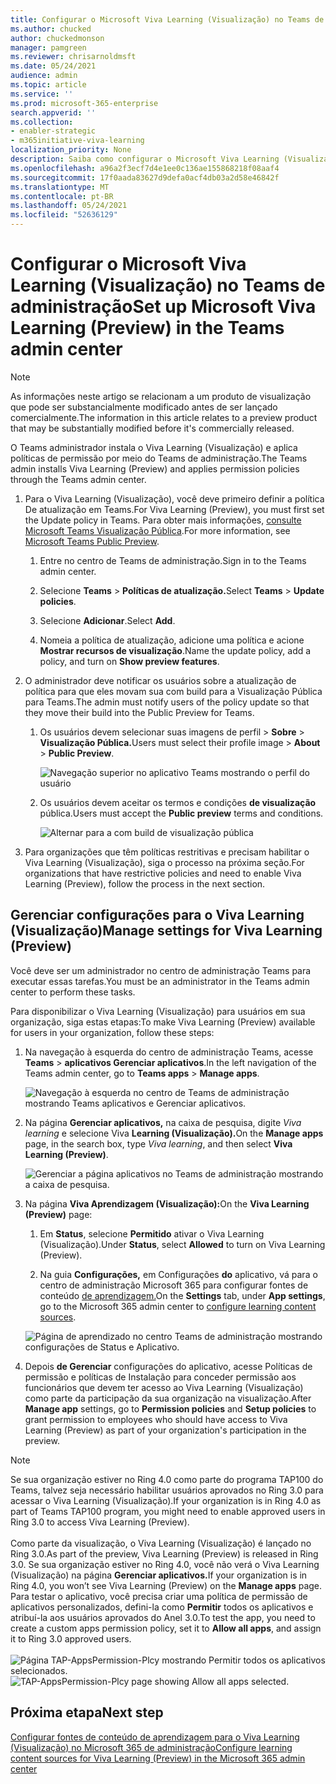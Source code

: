 ```yaml
---
title: Configurar o Microsoft Viva Learning (Visualização) no Teams de administração
ms.author: chucked
author: chuckedmonson
manager: pamgreen
ms.reviewer: chrisarnoldmsft
ms.date: 05/24/2021
audience: admin
ms.topic: article
ms.service: ''
ms.prod: microsoft-365-enterprise
search.appverid: ''
ms.collection:
- enabler-strategic
- m365initiative-viva-learning
localization_priority: None
description: Saiba como configurar o Microsoft Viva Learning (Visualização) no Teams de administração.
ms.openlocfilehash: a96a2f3ecf7d4e1ee0c136ae155868218f08aaf4
ms.sourcegitcommit: 17f0aada83627d9defa0acf4db03a2d58e46842f
ms.translationtype: MT
ms.contentlocale: pt-BR
ms.lasthandoff: 05/24/2021
ms.locfileid: "52636129"
---
```

# <a name="set-up-microsoft-viva-learning-preview-in-the-teams-admin-center"></a><span data-ttu-id="bbba0-103">Configurar o Microsoft Viva Learning (Visualização) no Teams de administração</span><span class="sxs-lookup"><span data-stu-id="bbba0-103">Set up Microsoft Viva Learning (Preview) in the Teams admin center</span></span>

> [!NOTE]
> <span data-ttu-id="bbba0-104">As informações neste artigo se relacionam a um produto de visualização que pode ser substancialmente modificado antes de ser lançado comercialmente.</span><span class="sxs-lookup"><span data-stu-id="bbba0-104">The information in this article relates to a preview product that may be substantially modified before it's commercially released.</span></span> 

<span data-ttu-id="bbba0-105">O Teams administrador instala o Viva Learning (Visualização) e aplica políticas de permissão por meio do Teams de administração.</span><span class="sxs-lookup"><span data-stu-id="bbba0-105">The Teams admin installs Viva Learning (Preview) and applies permission policies through the Teams admin center.</span></span>

1. <span data-ttu-id="bbba0-106">Para o Viva Learning (Visualização), você deve primeiro definir a política De atualização em Teams.</span><span class="sxs-lookup"><span data-stu-id="bbba0-106">For Viva Learning (Preview), you must first set the Update policy in Teams.</span></span> <span data-ttu-id="bbba0-107">Para obter mais informações, [consulte Microsoft Teams Visualização Pública](/MicrosoftTeams/public-preview-doc-updates).</span><span class="sxs-lookup"><span data-stu-id="bbba0-107">For more information, see [Microsoft Teams Public Preview](/MicrosoftTeams/public-preview-doc-updates).</span></span>

    1. <span data-ttu-id="bbba0-108">Entre no centro de Teams de administração.</span><span class="sxs-lookup"><span data-stu-id="bbba0-108">Sign in to the Teams admin center.</span></span>

    2. <span data-ttu-id="bbba0-109">Selecione **Teams**  >  **Políticas de atualização.**</span><span class="sxs-lookup"><span data-stu-id="bbba0-109">Select **Teams** > **Update policies**.</span></span>

    3. <span data-ttu-id="bbba0-110">Selecione **Adicionar**.</span><span class="sxs-lookup"><span data-stu-id="bbba0-110">Select **Add**.</span></span> 

    4. <span data-ttu-id="bbba0-111">Nomeia a política de atualização, adicione uma política e acione **Mostrar recursos de visualização**.</span><span class="sxs-lookup"><span data-stu-id="bbba0-111">Name the update policy, add a policy, and turn on **Show preview features**.</span></span>

2. <span data-ttu-id="bbba0-112">O administrador deve notificar os usuários sobre a atualização de política para que eles movam sua com build para a Visualização Pública para Teams.</span><span class="sxs-lookup"><span data-stu-id="bbba0-112">The admin must notify users of the policy update so that they move their build into the Public Preview for Teams.</span></span> 

    1. <span data-ttu-id="bbba0-113">Os usuários devem selecionar suas imagens de perfil > **Sobre**  >  **Visualização Pública.**</span><span class="sxs-lookup"><span data-stu-id="bbba0-113">Users must select their profile image > **About** > **Public Preview**.</span></span>
   
        ![Navegação superior no aplicativo Teams mostrando o perfil do usuário](../media/learning/learning-app-select-profile-teams.png)
    
    2. <span data-ttu-id="bbba0-115">Os usuários devem aceitar os termos e condições **de visualização** pública.</span><span class="sxs-lookup"><span data-stu-id="bbba0-115">Users must accept the **Public preview** terms and conditions.</span></span>

        ![Alternar para a com build de visualização pública](../media/learning/learning-app-switch-to-public-preview.png)
 
3. <span data-ttu-id="bbba0-117">Para organizações que têm políticas restritivas e precisam habilitar o Viva Learning (Visualização), siga o processo na próxima seção.</span><span class="sxs-lookup"><span data-stu-id="bbba0-117">For organizations that have restrictive policies and need to enable Viva Learning (Preview), follow the process in the next section.</span></span>

## <a name="manage-settings-for-viva-learning-preview"></a><span data-ttu-id="bbba0-118">Gerenciar configurações para o Viva Learning (Visualização)</span><span class="sxs-lookup"><span data-stu-id="bbba0-118">Manage settings for Viva Learning (Preview)</span></span>

<span data-ttu-id="bbba0-119">Você deve ser um administrador no centro de administração Teams para executar essas tarefas.</span><span class="sxs-lookup"><span data-stu-id="bbba0-119">You must be an administrator in the Teams admin center to perform these tasks.</span></span>

<span data-ttu-id="bbba0-120">Para disponibilizar o Viva Learning (Visualização) para usuários em sua organização, siga estas etapas:</span><span class="sxs-lookup"><span data-stu-id="bbba0-120">To make Viva Learning (Preview) available for users in your organization, follow these steps:</span></span>

1. <span data-ttu-id="bbba0-121">Na navegação à esquerda do centro de administração Teams, acesse **Teams**  >  **aplicativos Gerenciar aplicativos**.</span><span class="sxs-lookup"><span data-stu-id="bbba0-121">In the left navigation of the Teams admin center, go to **Teams apps** > **Manage apps**.</span></span>

   ![Navegação à esquerda no centro de Teams de administração mostrando Teams aplicativos e Gerenciar aplicativos.](../media/learning/learning-app-teams-manage-apps-nav.png)

2. <span data-ttu-id="bbba0-123">Na página **Gerenciar aplicativos,** na caixa de pesquisa, digite *Viva learning* e selecione Viva **Learning (Visualização).**</span><span class="sxs-lookup"><span data-stu-id="bbba0-123">On the **Manage apps** page, in the search box, type *Viva learning*, and then select **Viva Learning (Preview)**.</span></span>

   ![Gerenciar a página aplicativos no Teams de administração mostrando a caixa de pesquisa.](../media/learning/learning-app-teams-manage-apps-page.png)

3. <span data-ttu-id="bbba0-125">Na página **Viva Aprendizagem (Visualização):**</span><span class="sxs-lookup"><span data-stu-id="bbba0-125">On the **Viva Learning (Preview)** page:</span></span>

   1. <span data-ttu-id="bbba0-126">Em **Status**, selecione **Permitido** ativar o Viva Learning (Visualização).</span><span class="sxs-lookup"><span data-stu-id="bbba0-126">Under **Status**, select **Allowed** to turn on Viva Learning (Preview).</span></span>

   2. <span data-ttu-id="bbba0-127">Na guia **Configurações,** em Configurações **do** aplicativo, vá para o centro de administração Microsoft 365 para configurar fontes de conteúdo [de aprendizagem.](content-sources-365-admin-center.md)</span><span class="sxs-lookup"><span data-stu-id="bbba0-127">On the **Settings** tab, under **App settings**, go to the Microsoft 365 admin center to [configure learning content sources](content-sources-365-admin-center.md).</span></span>

   ![Página de aprendizado no centro Teams de administração mostrando configurações de Status e Aplicativo.](../media/learning/learning-app-teams-learning-page.png)

4. <span data-ttu-id="bbba0-129">Depois **de Gerenciar** configurações  do  aplicativo, acesse Políticas de permissão e políticas de Instalação para conceder permissão aos funcionários que devem ter acesso ao Viva Learning (Visualização) como parte da participação da sua organização na visualização.</span><span class="sxs-lookup"><span data-stu-id="bbba0-129">After **Manage app** settings, go to **Permission policies** and **Setup policies** to grant permission to employees who should have access to Viva Learning (Preview) as part of your organization's participation in the preview.</span></span>

> [!NOTE]
>  <span data-ttu-id="bbba0-130">Se sua organização estiver no Ring 4.0 como parte do programa TAP100 do Teams, talvez seja necessário habilitar usuários aprovados no Ring 3.0 para acessar o Viva Learning (Visualização).</span><span class="sxs-lookup"><span data-stu-id="bbba0-130">If your organization is in Ring 4.0 as part of Teams TAP100 program, you might need to enable approved users in Ring 3.0 to access Viva Learning (Preview).</span></span> <br><br><span data-ttu-id="bbba0-131">Como parte da visualização, o Viva Learning (Visualização) é lançado no Ring 3.0.</span><span class="sxs-lookup"><span data-stu-id="bbba0-131">As part of the preview, Viva Learning (Preview) is released in Ring 3.0.</span></span> <span data-ttu-id="bbba0-132">Se sua organização estiver no Ring 4.0, você não verá o Viva Learning (Visualização) na página **Gerenciar aplicativos.**</span><span class="sxs-lookup"><span data-stu-id="bbba0-132">If your organization is in Ring 4.0, you won’t see Viva Learning (Preview) on the **Manage apps** page.</span></span> <span data-ttu-id="bbba0-133">Para testar o aplicativo, você precisa criar uma política de permissão de aplicativos personalizados, defini-la como **Permitir** todos os aplicativos e atribuí-la aos usuários aprovados do Anel 3.0.</span><span class="sxs-lookup"><span data-stu-id="bbba0-133">To test the app, you need to create a custom apps permission policy, set it to **Allow all apps**, and assign it to Ring 3.0 approved users.</span></span> <br><br>   <span data-ttu-id="bbba0-134">![Página TAP-AppsPermission-Plcy mostrando Permitir todos os aplicativos selecionados.](../media/learning/learning-app-tap-appspermission-plcy.png)</span><span class="sxs-lookup"><span data-stu-id="bbba0-134">![TAP-AppsPermission-Plcy page showing Allow all apps selected.](../media/learning/learning-app-tap-appspermission-plcy.png)</span></span>

## <a name="next-step"></a><span data-ttu-id="bbba0-135">Próxima etapa</span><span class="sxs-lookup"><span data-stu-id="bbba0-135">Next step</span></span>

[<span data-ttu-id="bbba0-136">Configurar fontes de conteúdo de aprendizagem para o Viva Learning (Visualização) no Microsoft 365 de administração</span><span class="sxs-lookup"><span data-stu-id="bbba0-136">Configure learning content sources for Viva Learning (Preview) in the Microsoft 365 admin center</span></span>](content-sources-365-admin-center.md)
